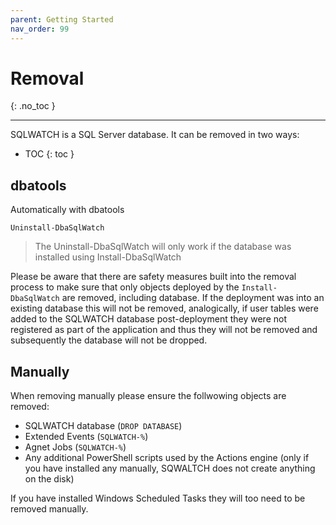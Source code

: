 ```yaml
---
parent: Getting Started
nav_order: 99
---
```


# Removal
{: .no_toc }

---

SQLWATCH is a SQL Server database. It can be removed in two ways:

- TOC
{: toc }

## dbatools

Automatically with dbatools

```
Uninstall-DbaSqlWatch
```

>The Uninstall-DbaSqlWatch will only work if the database was installed using Install-DbaSqlWatch

Please be aware that there are safety measures built into the removal process to make sure that only objects deployed by the `Install-DbaSqlWatch` are removed, including database. If the deployment was into an existing database this will not be removed, analogically, if user tables were added to the SQLWATCH database post-deployment they were not registered as part of the application and thus they will not be removed and subsequently the database will not be dropped. 

## Manually

When removing manually please ensure the follwowing objects are removed:
- SQLWATCH database (`DROP DATABASE`)
- Extended Events (`SQLWATCH-%`)
- Agnet Jobs (`SQLWATCH-%`)
- Any additional PowerShell scripts used by the Actions engine (only if you have installed any manually, SQWALTCH does not create anything on the disk)

If you have installed Windows Scheduled Tasks they will too need to be removed manually.
